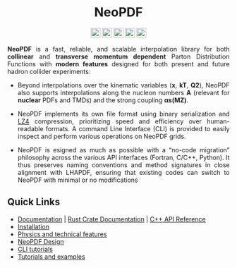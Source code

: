 <h1 align="center">NeoPDF</h1>
<div align="center">
    <a href="https://app.codecov.io/gh/Radonirinaunimi/neopdf/tree/master"><img
        alt="Codecov"
        src="https://img.shields.io/codecov/c/github/Radonirinaunimi/neopdf?style=for-the-badge&logo=codecov&logoColor=red&color=blue"
        height="22"
    /></a>
    <a href="https://gribnau.dev/cargo-msrv/"><img
        alt="MSRV"
        src="https://img.shields.io/crates/msrv/neopdf?style=for-the-badge&logo=rust&color=red"
        height="22"
    /></a>
    <a href="https://crates.io/crates/neopdf"><img
        alt="Crates.io"
        src="https://img.shields.io/crates/v/neopdf?style=for-the-badge&logo=rust&color=blue"
        height="22"
    /></a>
    <a href="https://pypi.org/project/neopdf-hep/"><img
        alt="PyPI - Version"
        src="https://img.shields.io/pypi/v/neopdf-hep?style=for-the-badge&logo=python&logoColor=yellow&color=%1d881d"
        height="22"
    /></a>
    <a href="https://github.com/Radonirinaunimi/neopdf?tab=GPL-3.0-1-ov-file"><img
        alt="GitHub License"
        src="https://img.shields.io/github/license/Radonirinaunimi/neopdf?style=for-the-badge&logo=gplv3&logoColor=red"
        height="22"
    /></a>
</div>

<p align="justify">
  <b>NeoPDF</b> is a fast, reliable, and scalable interpolation library for both <b>collinear</b>
  and <b>transverse momentum dependent</b> Parton Distribution Functions with <b>modern features</b>
  designed for both present and future hadron collider experiments:

  <ul>
    <li>
    <p align="justify">
      Beyond interpolations over the kinematic variables (<b>x</b>, <b>kT</b>, <b>Q2</b>), NeoPDF
      also supports interpolations along the nucleon numbers <b>A</b> (relevant for <b>nuclear</b> PDFs
      and TMDs) and the strong coupling <b>αs(MZ)</b>.
    </p>
    </li>
    <li>
    <p align="justify">
      NeoPDF implements its own file format using binary serialization and <a href="https://lz4.org/">LZ4</a>
      compression, prioritizing speed and efficiency over human-readable formats. A command Line
      Interface (CLI) is provided to easily inspect and perform various operations on NeoPDF grids.
    </p>
    </li>
    <li>
    <p align="justify">
      NeoPDF is esigned as much as possible with a “no-code migration” philosophy across the various API
      interfaces (Fortran, C/C++, Python). It thus preserves naming conventions and method signatures in
      close alignment with LHAPDF, ensuring that existing codes can switch to NeoPDF with minimal or no
      modifications
    </p>
    </li>
  </ul>
</p>

## Quick Links

- [Documentation](https://radonirinaunimi.github.io/neopdf/) | [Rust Crate Documentation](https://docs.rs/neopdf/0.1.1/neopdf/) | [C++ API Reference](https://neopdf.readthedocs.io/en/latest/)
- [Installation](https://radonirinaunimi.github.io/neopdf/installation/)
- [Physics and technical features](https://radonirinaunimi.github.io/neopdf/design-and-features/)
- [NeoPDF Design](https://radonirinaunimi.github.io/neopdf/design/)
- [CLI tutorials](https://radonirinaunimi.github.io/neopdf/cli-tutorials/)
- [Tutorials and examples](https://radonirinaunimi.github.io/neopdf/examples/python/)
